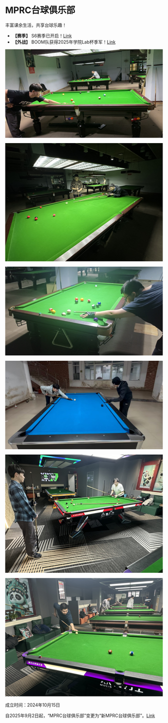 # MPRC台球俱乐部

丰富课余生活，共享台球乐趣！

- **【赛季】** S6赛季已开启！[Link](./03-统计/1-积分榜.md)
- **【外战】** BOOM队获得2025年学院Lab杯季军！[Link](./07-外战/1-2025年学院Lab杯.md)

![](./img/club_1.jpg)

![](./img/club_2.jpg)

![](./img/club_3.jpg)

![](./img/club_4.jpg)

![](./img/club_5.jpg)

![](./img/club_6.jpg)

成立时间：2024年10月15日

自2025年9月2日起，“MPRC台球俱乐部”变更为“新MPRC台球俱乐部”。[Link](https://new-mprc-billiards.github.io)